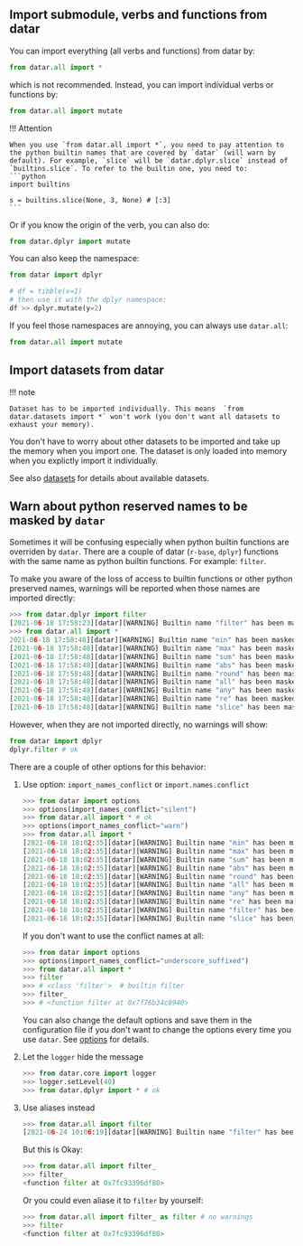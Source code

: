 ## Import submodule, verbs and functions from datar

You can import everything (all verbs and functions) from datar by:
```python
from datar.all import *
```

which is not recommended. Instead, you can import individual verbs or functions by:
```python
from datar.all import mutate
```

!!! Attention

    When you use `from datar.all import *`, you need to pay attention to the python builtin names that are covered by `datar` (will warn by default). For example, `slice` will be `datar.dplyr.slice` instead of `builtins.slice`. To refer to the builtin one, you need to:
    ```python
    import builtins

    s = builtins.slice(None, 3, None) # [:3]
    ```

Or if you know the origin of the verb, you can also do:
```python
from datar.dplyr import mutate
```

You can also keep the namespace:
```python
from datar import dplyr

# df = tibble(x=1)
# then use it with the dplyr namespace:
df >> dplyr.mutate(y=2)
```

If you feel those namespaces are annoying, you can always use `datar.all`:
```python
from datar.all import mutate
```

## Import datasets from datar

!!! note

    Dataset has to be imported individually. This means  `from datar.datasets import *` won't work (you don't want all datasets to exhaust your memory).

You don't have to worry about other datasets to be imported and take up the memory when you import one. The dataset is only loaded into memory when you explictly import it individually.

See also [datasets](../datasets) for details about available datasets.

## Warn about python reserved names to be masked by `datar`

Sometimes it will be confusing especially when python builtin functions are overriden by `datar`. There are a couple of datar (`r-base`, `dplyr`) functions with the same name as python builtin functions. For example: `filter`.

To make you aware of the loss of access to builtin functions or other python preserved names, warnings will be reported when those names are imported directly:

```python
>>> from datar.dplyr import filter
[2021-06-18 17:58:23][datar][WARNING] Builtin name "filter" has been masked by datar.
>>> from datar.all import *
2021-06-18 17:58:48][datar][WARNING] Builtin name "min" has been masked by datar.
[2021-06-18 17:58:48][datar][WARNING] Builtin name "max" has been masked by datar.
[2021-06-18 17:58:48][datar][WARNING] Builtin name "sum" has been masked by datar.
[2021-06-18 17:58:48][datar][WARNING] Builtin name "abs" has been masked by datar.
[2021-06-18 17:58:48][datar][WARNING] Builtin name "round" has been masked by datar.
[2021-06-18 17:58:48][datar][WARNING] Builtin name "all" has been masked by datar.
[2021-06-18 17:58:48][datar][WARNING] Builtin name "any" has been masked by datar.
[2021-06-18 17:58:48][datar][WARNING] Builtin name "re" has been masked by datar.
[2021-06-18 17:58:48][datar][WARNING] Builtin name "slice" has been masked by datar.
```

However, when they are not imported directly, no warnings will show:

```python
from datar import dplyr
dplyr.filter # ok
```

There are a couple of other options for this behavior:

1. Use option: `import_names_conflict` or `import.names.conflict`

    ```python
    >>> from datar import options
    >>> options(import_names_conflict="silent")
    >>> from datar.all import * # ok
    >>> options(import_names_conflict="warn")
    >>> from datar.all import *
    [2021-06-18 18:02:35][datar][WARNING] Builtin name "min" has been masked by datar.
    [2021-06-18 18:02:35][datar][WARNING] Builtin name "max" has been masked by datar.
    [2021-06-18 18:02:35][datar][WARNING] Builtin name "sum" has been masked by datar.
    [2021-06-18 18:02:35][datar][WARNING] Builtin name "abs" has been masked by datar.
    [2021-06-18 18:02:35][datar][WARNING] Builtin name "round" has been masked by datar.
    [2021-06-18 18:02:35][datar][WARNING] Builtin name "all" has been masked by datar.
    [2021-06-18 18:02:35][datar][WARNING] Builtin name "any" has been masked by datar.
    [2021-06-18 18:02:35][datar][WARNING] Builtin name "re" has been masked by datar.
    [2021-06-18 18:02:35][datar][WARNING] Builtin name "filter" has been masked by datar.
    [2021-06-18 18:02:35][datar][WARNING] Builtin name "slice" has been masked by datar.
    ```

    If you don't want to use the conflict names at all:
    ```python
    >>> from datar import options
    >>> options(import_names_conflict="underscore_suffixed")
    >>> from datar.all import *
    >>> filter
    >>> # <class 'filter'>  # builtin filter
    >>> filter_
    >>> # <function filter at 0x7f76b34c0940>
    ```

    You can also change the default options and save them in the configuration file if you don't want to change the options every time you use `datar`. See [options](../options/#configuration-files) for details.

2. Let the `logger` hide the message

    ```python
    >>> from datar.core import logger
    >>> logger.setLevel(40)
    >>> from datar.dplyr import * # ok
    ```

3. Use aliases instead

    ```python
    >>> from datar.all import filter
    [2021-06-24 10:06:19][datar][WARNING] Builtin name "filter" has been masked by datar.
    ```

    But this is Okay:
    ```python
    >>> from datar.all import filter_
    >>> filter_
    <function filter at 0x7fc93396df80>
    ```

    Or you could even aliase it to `filter` by yourself:
    ```python
    >>> from datar.all import filter_ as filter # no warnings
    >>> filter
    <function filter at 0x7fc93396df80>
    ```
